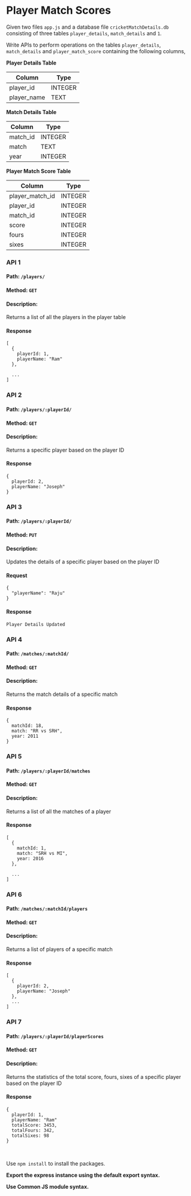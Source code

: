# Player Match Scores

Given two files `app.js` and a database file `cricketMatchDetails.db` consisting of three tables `player_details`, `match_details` and `1`.

Write APIs to perform operations on the tables `player_details`, `match_details` and `player_match_score` containing the following columns,

**Player Details Table**

| Column      | Type    |
| ----------- | ------- |
| player_id   | INTEGER |
| player_name | TEXT    |

**Match Details Table**

| Column   | Type    |
| -------- | ------- |
| match_id | INTEGER |
| match    | TEXT    |
| year     | INTEGER |

**Player Match Score Table**

| Column          | Type    |
| --------------- | ------- |
| player_match_id | INTEGER |
| player_id       | INTEGER |
| match_id        | INTEGER |
| score           | INTEGER |
| fours           | INTEGER |
| sixes           | INTEGER |

### API 1

#### Path: `/players/`

#### Method: `GET`

#### Description:

Returns a list of all the players in the player table

#### Response

```
[
  {
    playerId: 1,
    playerName: "Ram"
  },

  ...
]
```

### API 2

#### Path: `/players/:playerId/`

#### Method: `GET`

#### Description:

Returns a specific player based on the player ID

#### Response

```
{
  playerId: 2,
  playerName: "Joseph"
}
```

### API 3

#### Path: `/players/:playerId/`

#### Method: `PUT`

#### Description:

Updates the details of a specific player based on the player ID

#### Request

```
{
  "playerName": "Raju"
}
```

#### Response

```
Player Details Updated
```

### API 4

#### Path: `/matches/:matchId/`

#### Method: `GET`

#### Description:

Returns the match details of a specific match

#### Response

```
{
  matchId: 18,
  match: "RR vs SRH",
  year: 2011
}
```

### API 5

#### Path: `/players/:playerId/matches`

#### Method: `GET`

#### Description:

Returns a list of all the matches of a player

#### Response

```
[
  {
    matchId: 1,
    match: "SRH vs MI",
    year: 2016
  },

  ...
]
```

### API 6

#### Path: `/matches/:matchId/players`

#### Method: `GET`

#### Description:

Returns a list of players of a specific match

#### Response

```
[
  {
    playerId: 2,
    playerName: "Joseph"
  },
  ...
]
```

### API 7

#### Path: `/players/:playerId/playerScores`

#### Method: `GET`

#### Description:

Returns the statistics of the total score, fours, sixes of a specific player based on the player ID

#### Response

```
{
  playerId: 1,
  playerName: "Ram"
  totalScore: 3453,
  totalFours: 342,
  totalSixes: 98
}

```

<br/>

Use `npm install` to install the packages.

**Export the express instance using the default export syntax.**

**Use Common JS module syntax.**
